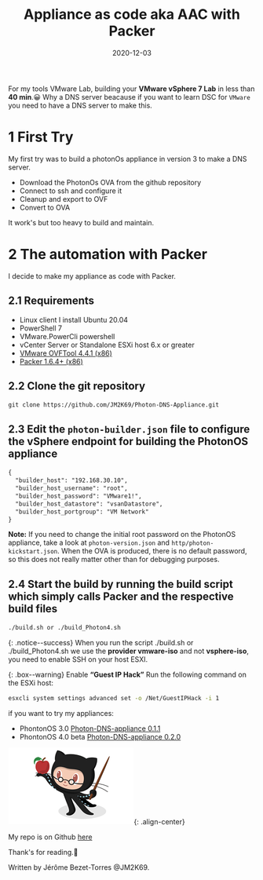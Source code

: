 ﻿---
layout: single
title: "Appliance as code aka AAC with Packer"
date: 2020-12-03
tags: 
  - VMware
  - HomeLab
categories:
  - Powershell
  - 'Editions ENI'
published: fasle
comments: true
author_profile: true
header:
  teaserlogo:
  teaser: ''
  image: img/headers/Code01_1920x5001.jpg
  caption:
gallery:

  - image_path: ''
    url: ''
    title: ''
toc: true
toc_sticky: true
toc_label: "Table of content"
---


For my tools VMware Lab, building your **VMware vSphere 7 Lab** in less than **40 min**.😀
Why a DNS server beacause if you want to learn DSC for `VMware` you need to have a DNS server to make this.

# 1 First Try

My first try was to build a photonOs appliance in version 3 to make a DNS server.

* Download the PhotonOs OVA from the github repository
* Connect to ssh and configure it
* Cleanup and export to OVF
* Convert to OVA

It work's but too heavy to build and maintain.

# 2 The automation with Packer

I decide to make my appliance as code with Packer.

## 2.1 Requirements

* Linux client I install Ubuntu 20.04
* PowerShell 7
* VMware.PowerCli powershell 
* vCenter Server or Standalone ESXi host 6.x or greater
* [VMware OVFTool 4.4.1 (x86)](https://my.vmware.com/group/vmware/downloads/details?downloadGroup=OVFTOOL441&productId=974)
* [Packer 1.6.4+ (x86)](https://www.packer.io/intro/getting-started/install.html)


## 2.2 Clone the git repository

```
git clone https://github.com/JM2K69/Photon-DNS-Appliance.git
```

## 2.3 Edit the `photon-builder.json` file to configure the vSphere endpoint for building the PhotonOS appliance

```
{
  "builder_host": "192.168.30.10",
  "builder_host_username": "root",
  "builder_host_password": "VMware1!",
  "builder_host_datastore": "vsanDatastore",
  "builder_host_portgroup": "VM Network"
}
```

**Note:** If you need to change the initial root password on the PhotonOS appliance, take a look at `photon-version.json` and `http/photon-kickstart.json`. When the OVA is produced, there is no default password, so this does not really matter other than for debugging purposes.

## 2.4 Start the build by running the build script which simply calls Packer and the respective build files

```bash
./build.sh or ./build_Photon4.sh 
``` 

{: .notice--success}
When you run the script ./build.sh or ./build_Photon4.sh we use the **provider vmware-iso** and not **vsphere-iso**, you need to enable SSH on your host ESXI.

{: .box--warning}
Enable **“Guest IP Hack”**
Run the following command on the ESXi host:

```bash
esxcli system settings advanced set -o /Net/GuestIPHack -i 1

```
if you want to try my appliances:

* PhontonOS 3.0 [Photon-DNS-appliance 0.1.1](https://mega.nz/file/zIcHlAjA#IYWH9Tq8QxcMXnoBVU1sawsUm3IIIDL6JHKa-sPdBiM)
*  PhontonOS 4.0 beta [Photon-DNS-appliance 0.2.0](https://mega.nz/file/zVcTHKJS#ImhNGHYPPZ4RUTIQQrRbmBMX6_Q6S9JCcfKeTUSkfaY)

![Auhtors_img](/img/Git1.png){: .align-center}

My repo is on Github [here](https://github.com/JM2K69/Photon-DNS-Appliance.git)


Thank's for reading.🤗

Written by Jérôme Bezet-Torres @JM2K69.
